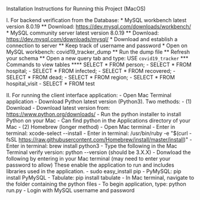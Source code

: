 Installation Instructions for Running this Project (MacOS)

I.
For backend verification from the Database:
	* MySQL workbench latest version 8.0.19 
		** Download: https://dev.mysql.com/downloads/workbench/ 
	* MySQL community server latest version 8.0.19
		** Download: https://dev.mysql.com/downloads/mysql/ 
	* Download and establish a connection to server
		** Keep track of username and password
	* Open on MySQL workbench: covid19_tracker_dump
		** Run the dump file
		** Refresh your schema
		** Open a new query tab and type: USE `covid19_tracker` 
			*** Commands to view tables 
				**** SELECT * FROM person;
				- SELECT * FROM hospital;
				- SELECT * FROM infected;
				- SELECT * FROM recovered;
				- SELECT * FROM dead;
				- SELECT * FROM region;
				- SELECT * FROM hospital_visit
				- SELECT * FROM test

II.
For running the client interface application:
	- Open Mac Terminal application
	- Download Python latest version (Python3). Two methods:
		- (1) Download
			- Download latest version from: https://www.python.org/downloads/ 
			- Run the python installer to install Python on your Mac
			- Can find python in the Applications directory of your Mac
		- (2) Homebrew (longer method)
			- Open Mac terminal
			- Enter in terminal: xcode-select --install
			- Enter in terminal: /usr/bin/ruby -e "$(curl -fsSL https://raw.githubusercontent.com/Homebrew/install/master/install)"
			- Enter in terminal: brew install python3
		- Type the following in the Mac Terminal verify version: python --version (should be 3.X.X)
	- Donwload the following by entering in your Mac terminal (may need to enter your password to allow)
	  These enable the application to run and includes libraries used in the application.
		- sudo easy_install pip
		- PyMySQL: pip install PyMySQL
		- Tabulate: pip install tabulate
	- In Mac terminal, navigate to the folder containing the python files 
	- To begin application, type: python run.py
	- Login with MySQL username and password
